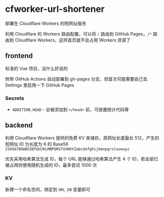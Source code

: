 # cfworker-url-shortener

部署在 Cloudflare Workers 的短网址服务

利用 Cloudflare 的 Workers 路由配置，可以将 `/` 路由到 GitHub Pages，`/*` 路由到 Cloudflare Workers，这样首页就不会占用 Workers 资源了

## frontend

标准的 Vue 项目，没什么好说的

附带 GitHub Actions 自动部署到 gh-pages 分支，但首次可能需要自己去 Settings 里启用一下 GitHub Pages

### Secrets

- `ADDITION_HEAD` - 会被添加到 `</head>` 前，可放置统计代码等

## backend

利用 Cloudflare Workers 提供的免费 KV 来储存，原网址长度最长 512，产生的短网址 ID 为长度为 6 的 Base56 `23456789ABCDEFGHJKLMNPQRSTUVWXYZabcdefghijkmnpqrstuvwxyz`

优先采用哈希算法生成 ID，每个 URL 能够通过哈希算法产生 4 个 ID，若全部已被占用则使用随机生成的 ID，最多尝试 1000 次

### KV

新建一个命名空间，绑定到 `URL_DB` 变量即可
